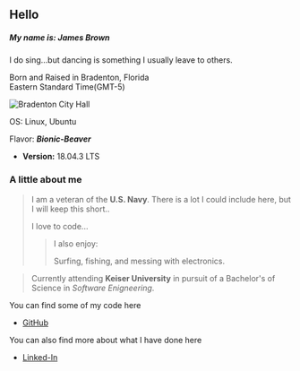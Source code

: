 ## Hello  
##### My name is: James Brown    
I do sing...but dancing is something I usually leave to others. 

Born and Raised in Bradenton, Florida    
Eastern Standard Time(GMT-5)    

![Bradenton City Hall](https://upload.wikimedia.org/wikipedia/commons/thumb/4/42/Bradenton_City_Hall.jpg/375px-Bradenton_City_Hall.jpg)    

OS: Linux, Ubuntu  

Flavor: **_Bionic-Beaver_**

   * **Version:** 18.04.3 LTS 
   
### A little about me  
>I am a veteran of the **U.S. Navy**.
>There is a lot I could include here, but I will keep this short..  
>
>I love to code...  
>> I also enjoy:
>>
>>   Surfing, fishing, and messing with electronics.    

>Currently attending **Keiser University** in pursuit of a Bachelor's of Science in
_Software Enigneering_.

You can find some of my code here 

  * [GitHub][github_account]

You can also find more about what I have done here 

  * [Linked-In][linkedIn_link]
 
 [github_account]: https://github.com/surferjreb
 [linkedIn_link]: http://www.linkedin.com/in/james-brown-97b424110
